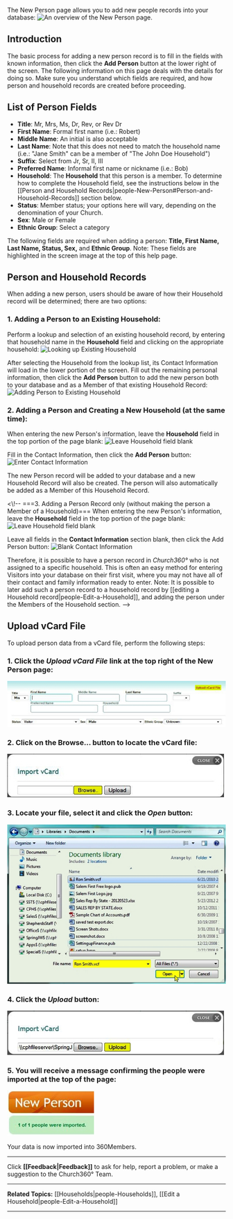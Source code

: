  The New Person page allows you to add new people records
into your database: ![An overview of the New Person
page.](New_Person_01.JPG "An overview of the New Person page.")

Introduction
-------------------------------------------------------------------------

The basic process for adding a new person record is to fill in the
fields with known information, then click the **Add Person** button at
the lower right of the screen. The following information on this page
deals with the details for doing so. Make sure you understand which
fields are required, and how person and household records are created
before proceeding.

List of Person Fields
-------------------------------------------------------------------------------------------

-   **Title**: Mr, Mrs, Ms, Dr, Rev, or Rev Dr
-   **First Name**: Formal first name (i.e.: Robert)
-   **Middle Name**: An initial is also acceptable
-   **Last Name**: Note that this does not need to match the household
    name (i.e.: "Jane Smith" can be a member of "The John Doe
    Household")
-   **Suffix**: Select from Jr, Sr, II, III
-   **Preferred Name**: Informal first name or nickname (i.e.: Bob)
-   **Household**: The **Household** that this person is a member. To
    determine how to complete the Household field, see the instructions
    below in the [[Person and Household
    Records|people-New-Person#Person-and-Household-Records]]
    section below.
-   **Status**: Member status; your options here will vary, depending on
    the denomination of your Church.
-   **Sex**: Male or Female
-   **Ethnic Group**: Select a category

The following fields are required when adding a person: **Title, First
Name, Last Name, Status, Sex,** and **Ethnic Group**. Note: These fields
are highlighted in the screen image at the top of this help page.

Person and Household Records
---------------------------------------------------------------------------------------------------------

When adding a new person, users should be aware of how their Household
record will be determined; there are two options:

### 1. Adding a Person to an Existing Household:

Perform a lookup and selection of an existing household record, by
entering that household name in the **Household** field and clicking on
the appropriate household: ![Looking up Existing
Household](New_Person_02.JPG "Looking up Existing Household")

After selecting the Household from the lookup list, its Contact
Information will load in the lower portion of the screen. Fill out the
remaining personal information, then click the **Add Person** button to
add the new person both to your database and as a Member of that
existing Household Record: ![Adding Person to Existing
Household](New_Person_03.JPG "Adding Person to Existing Household")

### 2. Adding a Person and Creating a New Household (at the same time):

When entering the new Person's information, leave the **Household**
field in the top portion of the page blank: ![Leave Household field
blank](New_Person_04.JPG "Leave Household field blank")

Fill in the Contact Information, then click the **Add Person** button:
![Enter Contact
Information](New_Person_05.JPG "Enter Contact Information")

The new Person record will be added to your database and a new Household
Record will also be created. The person will also automatically be added
as a Member of this Household Record.

\<\\!-- ===3. Adding a Person Record only (without making the person a
Member of a Household)=== When entering the new Person's information,
leave the **Household** field in the top portion of the page blank:
![Leave Household field
blank](New_Person_06.JPG "Leave Household field blank")

Leave all fields in the **Contact Information** section blank, then
click the Add Person button: ![Blank Contact
Information](New_Person_07.JPG "Blank Contact Information")

Therefore, it is possible to have a person record in *Church360°* who
is not assigned to a specific household. This is often an easy method
for entering Visitors into your database on their first visit, where you
may not have all of their contact and family information ready to enter.
Note: It is possible to later add such a person record to a household
record by [[editing a Household record|people-Edit-a-Household]],
and adding the person under the Members of the Household section. --\>

Upload vCard File
-----------------------------------------------------------------------------------

To upload person data from a vCard file, perform the following steps:

### 1. Click the *Upload vCard File* link at the top right of the New Person page:

![Upload vCard File link](New_Person_08.JPG "Upload vCard File link")

### 2. Click on the **Browse...** button to locate the vCard file:

![Click Browse...](New_Person_09.JPG "Click Browse...")

### 3. Locate your file, select it and click the *Open* button:

![Select & Open File](New_Person_10.JPG "Select & Open File")

### 4. Click the *Upload* button:

![Click Upload](New_Person_11.JPG "Click Upload")

### 5. You will receive a message confirming the people were imported at the top of the page:

![Confirmation Message](New_Person_12.JPG "Confirmation Message")

Your data is now imported into 360Members.

* * * * *

Click **[[Feedback|Feedback]]** to ask for help, report a problem, or make a
suggestion to the Church360° Team.

* * * * *

**Related Topics:** [[Households|people-Households]], [[Edit a
Household|people-Edit-a-Household]]

* * * * *
